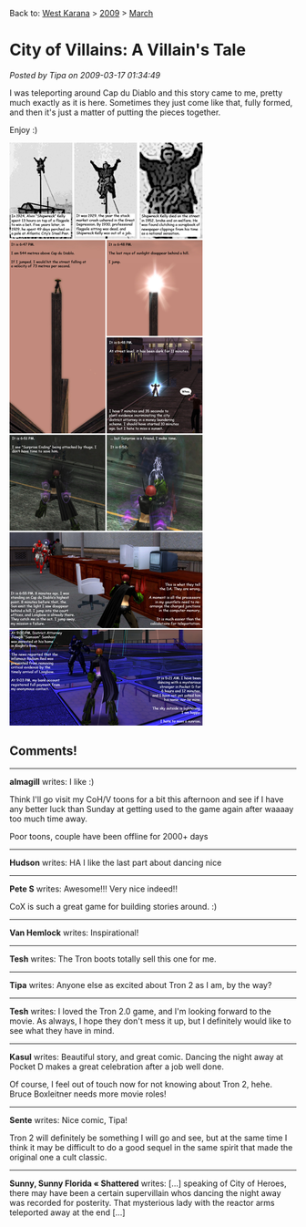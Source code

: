 Back to: [West Karana](/posts/westkarana.md) > [2009](/posts/2009/westkarana.md) > [March](./westkarana.md)
# City of Villains: A Villain's Tale

*Posted by Tipa on 2009-03-17 01:34:49*

I was teleporting around Cap du Diablo and this story came to me, pretty much exactly as it is here. Sometimes they just come like that, fully formed, and then it's just a matter of putting the pieces together.

Enjoy :)

![radiumredcomic](../../../uploads/2009/03/radiumredcomic.jpg "radiumredcomic")
## Comments!

---

**almagill** writes: I like :)

Think I'll go visit my CoH/V toons for a bit this afternoon and see if I have any better luck than Sunday at getting used to the game again after waaaay too much time away.

Poor toons, couple have been offline for 2000+ days

---

**Hudson** writes: HA I like the last part about dancing nice

---

**Pete S** writes: Awesome!!! Very nice indeed!!

CoX is such a great game for building stories around. :)

---

**Van Hemlock** writes: Inspirational!

---

**Tesh** writes: The Tron boots totally sell this one for me.

---

**Tipa** writes: Anyone else as excited about Tron 2 as I am, by the way?

---

**Tesh** writes: I loved the Tron 2.0 game, and I'm looking forward to the movie. As always, I hope they don't mess it up, but I definitely would like to see what they have in mind.

---

**Kasul** writes: Beautiful story, and great comic. Dancing the night away at Pocket D makes a great celebration after a job well done.

Of course, I feel out of touch now for not knowing about Tron 2, hehe. Bruce Boxleitner needs more movie roles!

---

**Sente** writes: Nice comic, Tipa!

Tron 2 will definitely be something I will go and see, but at the same time I think it may be difficult to do a good sequel in the same spirit that made the original one a cult classic.

---

**Sunny, Sunny Florida &laquo; Shattered** writes: [...] speaking of City of Heroes, there may have been a certain supervillain whos dancing the night away was recorded for posterity. That mysterious lady with the reactor arms teleported away at the end [...]

